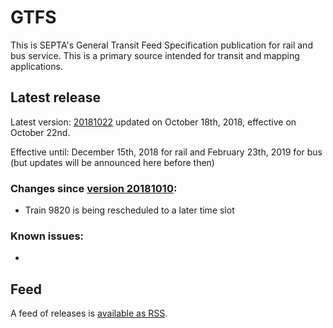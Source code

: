 # GTFS

This is SEPTA's General Transit Feed Specification publication for rail and bus service. This is a primary source intended for transit and mapping applications.

## Latest release

Latest version: [20181022](https://github.com/septadev/GTFS/releases/tag/v201810220) updated on October 18th, 2018, effective on October 22nd.

Effective until: December 15th, 2018 for rail and February 23th, 2019 for bus (but updates will be announced here before then)

### Changes since [version 20181010](https://github.com/septadev/GTFS/releases/tag/v201810102): 
 
*  Train 9820 is being rescheduled to a later time slot

### Known issues:

* 

## Feed

A feed of releases is [available as RSS](https://github.com/septadev/GTFS/releases.atom).

